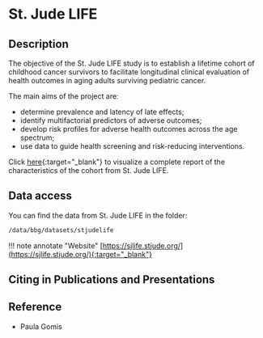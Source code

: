 # St. Jude LIFE

## Description

The objective of the St. Jude LIFE study is to establish a lifetime cohort of childhood cancer survivors to
facilitate longitudinal clinical evaluation of health outcomes in aging adults surviving pediatric cancer.

The main aims of the project are:

- determine prevalence and latency of late effects;
- identify multifactorial predictors of adverse outcomes;
- develop risk profiles for adverse health outcomes across the age spectrum;
- use data to guide health screening and risk-reducing interventions.

Click [here](https://sjlife.stjude.org/study-population.html){:target="_blank"} to visualize a complete report of the
characteristics of the cohort from St. Jude LIFE.

## Data access

You can find the data from St. Jude LIFE in the folder:

```bash
/data/bbg/datasets/stjudelife
```

!!! note annotate "Website"
 [https://sjlife.stjude.org/](https://sjlife.stjude.org/){:target="_blank"}

## Citing in Publications and Presentations

## Reference

- Paula Gomis
